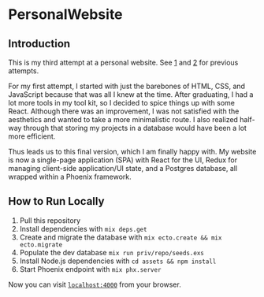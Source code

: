 # PersonalWebsite

## Introduction
This is my third attempt at a personal website. See [1](https://github.com/kimberlypn/kimberlypn.github.io/tree/v1.0)
and [2](https://github.com/kimberlypn/personal-website/tree/v2.0) for previous
attempts.

For my first attempt, I started with just the barebones of HTML, CSS, and
JavaScript because that was all I knew at the time. After graduating, I had a
lot more tools in my tool kit, so I decided to spice things up with some React.
Although there was an improvement, I was not satisfied with the aesthetics and
wanted to take a more minimalistic route. I also realized half-way through that
storing my projects in a database would have been a lot more efficient.

Thus leads us to this final version, which I am finally happy with. My website
is now a single-page application (SPA) with React for the UI, Redux for
managing client-side application/UI state, and a Postgres database, all wrapped
within a Phoenix framework. 

## How to Run Locally
1. Pull this repository
2. Install dependencies with `mix deps.get`
3. Create and migrate the database with `mix ecto.create && mix ecto.migrate`
4. Populate the dev database `mix run priv/repo/seeds.exs`
5. Install Node.js dependencies with `cd assets && npm install`
6. Start Phoenix endpoint with `mix phx.server`

Now you can visit [`localhost:4000`](http://localhost:4000) from your browser.

